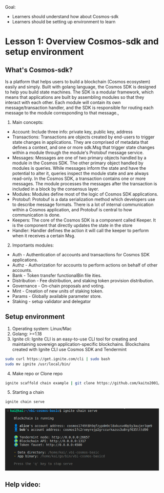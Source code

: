 Goal: 
* Learners should understand how about Cosmos-sdk
* Learners should be setting up environment to learn

# Lesson 1: Overview Cosmos-sdk and setup environment

## What's Cosmos-sdk? 
Is a platform that helps users to build a blockchain (Cosmos ecosystem) easily and simply. Built with golang language, the Cosmos SDK is designed to help you build state machines. The SDK is a modular framework, which means that applications are built by assembling modules so that they interact with each other. Each module will contain its own message/transaction handler, and the SDK is responsible for routing each message to the module corresponding to that message., 

1. Main concepts:
* Account: Include three info: private key, public key, address 
* Transactions: Transactions are objects created by end-users to trigger state changes in applications. They are comprised of metadata that defines a context, and one or more sdk.Msg that trigger state changes within a module through the module's Protobuf message service.
* Messages: Messages are one of two primary objects handled by a module in the Cosmos SDK. The other primary object handled by modules is queries. While messages inform the state and have the potential to alter it, queries inspect the module state and are always read-only. In the Cosmos SDK, a transaction contains one or more messages. The module processes the messages after the transaction is included in a block by the consensus layer.
* Modules: Modules define most of the logic of Cosmos SDK applications.
* Protobuf: Protobuf is a data serialization method which developers use to describe message formats. There is a lot of internal communication within a Cosmos application, and Protobuf is central to how communication is done.
* Keepers: The core of the Cosmos SDK is a component called Keeper. It is the component that directly updates the state in the store
* Handler: Handler defines the action it will call the keeper to perform when it receives a certain Msg.

2. Importants modules:

* Auth - Authentication of accounts and transactions for Cosmos SDK applications.
* Authz - Authorization for accounts to perform actions on behalf of other accounts.
* Bank - Token transfer functionalBin file ities.
* Distribution - Fee distribution, and staking token provision distribution.
* Governance - On-chain proposals and voting.
* Mint - Creation of new units of staking token.
* Params - Globally available parameter store.
* Staking - setup validator and delegator

## Setup environment
1. Operating system: Linux/Mac
2. Golang: >=1.18
3. Ignite cli: Ignite CLI is an easy-to-use CLI tool for creating and maintaining sovereign application-specific blockchains. Blockchains created with Ignite CLI use Cosmos SDK and Tendermint
```bash
sudo curl https://get.ignite.com/cli | sudo bash
sudo mv ignite /usr/local/bin/
```
4. Make repo or Clone repo
```bash
ignite scaffold chain example | git clone https://github.com/kaito2001/learn-cosmos-sdk-vbi.git
``` 
5. Starting a chain
```bash
ignite chain serve
```
![result](images/run_chain.png "result of a chain running")

## Help video: 